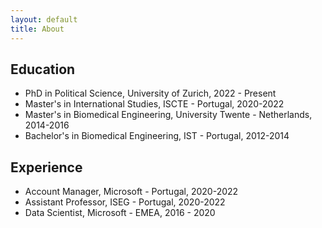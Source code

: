 ```yaml
---
layout: default
title: About
---
```



## Education

- PhD in Political Science, University of Zurich, 2022 - Present
- Master's in International Studies, ISCTE - Portugal, 2020-2022
- Master's in Biomedical Engineering, University Twente - Netherlands, 2014-2016
- Bachelor's in Biomedical Engineering,  IST - Portugal, 2012-2014

## Experience

- Account Manager, Microsoft - Portugal, 2020-2022
- Assistant Professor, ISEG - Portugal, 2020-2022
- Data Scientist, Microsoft - EMEA, 2016 - 2020

